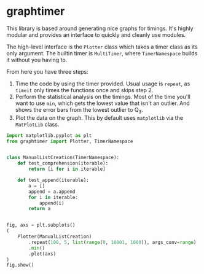 # graphtimer

This library is based around generating nice graphs for timings.
It's highly modular and provides an interface to quickly and cleanly use modules. 

The high-level interface is the `Plotter` class which takes a timer class as its only argument. The builtin timer is `MultiTimer`, where `TimerNamespace` builds it without you having to. 

From here you have three steps:

1. Time the code by using the timer provided. Usual usage is `repeat`, as `timeit` only times the functions once and skips step 2.
2. Perform the statistical analysis on the timings. Most of the time you'll want to use `min`, which gets the lowest value that isn't an outlier. And shows the error bars from the lowest outlier to Q<sub>3</sub>.
3. Plot the data on the graph. This by default uses `matplotlib` via the `MatPlotLib` class.

```python
import matplotlib.pyplot as plt
from graphtimer import Plotter, TimerNamespace


class ManualListCreation(TimerNamespace):
    def test_comprehension(iterable):
        return [i for i in iterable]

    def test_append(iterable):
        a = []
        append = a.append
        for i in iterable:
            append(i)
        return a


fig, axs = plt.subplots()
(
    Plotter(ManualListCreation)
        .repeat(100, 5, list(range(0, 10001, 1000)), args_conv=range)
        .min()
        .plot(axs)
)
fig.show()
```

